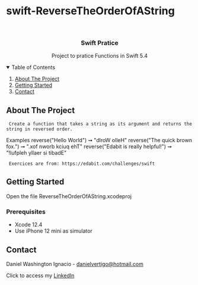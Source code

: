 # swift-ReverseTheOrderOfAString

<!-- PROJECT LOGO -->
<br />
<p align="center">

  <h3 align="center">Swift Pratice</h3>
  <p align="center">
    Project to pratice Functions in Swift 5.4
  </p>
</p>



<!-- TABLE OF CONTENTS -->
<details open="open">
  <summary>Table of Contents</summary>
  <ol>
    <li>
      <a href="#about-the-project">About The Project</a>
    </li>
    <li>
      <a href="#getting-started">Getting Started</a>
    </li>
    <li><a href="#contact">Contact</a></li>
  </ol>
</details>



<!-- ABOUT THE PROJECT -->
## About The Project
    

     Create a function that takes a string as its argument and returns the string in reversed order.

 Examples
 reverse("Hello World") ➞ "dlroW olleH"
 reverse("The quick brown fox.") ➞ ".xof nworb kciuq ehT"
 reverse("Edabit is really helpful!") ➞ "!lufpleh yllaer si tibadE"
     
 
     
     Exercices are from: https://edabit.com/challenges/swift


<!-- GETTING STARTED -->
## Getting Started

Open the file ReverseTheOrderOfAString.xcodeproj 

### Prerequisites

* Xcode 12.4
* Use iPhone 12 mini as simulator 

<!-- CONTACT -->
## Contact

Daniel Washington Ignacio - danielvertigo@hotmail.com

Click to access my [LinkedIn](https://www.linkedin.com/in/daniel-washington-ignacio-ab439b164/)
